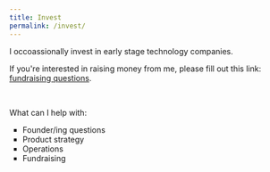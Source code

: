 ```yaml
---
title: Invest
permalink: /invest/
---
```


I occoassionally invest in early stage technology companies.

If you're interested in raising money from me, please fill out this link: <a href="https://forms.gle/ecRYNX9XdBMo76W87" target="_blank">fundraising questions</a>. 

<p>&nbsp;</p>

What can I help with:

<ul style="list-style-type:square;">
  <li>Founder/ing questions
  <li>Product strategy
  <li>Operations</li>
  <li>Fundraising</li>
</ul>


<!--


What you should read:

Most of the things on the internet are not great. Not that they are all wrong, just the few things that are wrong can really damange you. Here are some exceptions to that rule:

<a href="https://pmarchive.com/">Guide to startups (Marc Andreessen)</a>.
<a href="http://paulgraham.com/startupmistakes.html">18 mistakes that kills startups (Paul Graham)</a>.

-->




